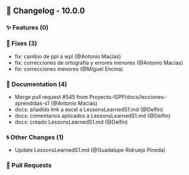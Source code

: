## 🚀 Changelog - 10.0.0

### ✨ Features (0)

### 🐛 Fixes (3)
- fix: cambio de ppl a wpl (@Antonio Macías)
- fix: correcciones de ortografía y errores menores (@Antonio Macías)
- fix: correcciones menores (@Miguel Encina)
### 📖 Documentation (4)
- Merge pull request #545 from Proyecto-ISPP/docs/lecciones-aprendidas-s1 (@Antonio Macías)
- docs: añadido link a excel a LessonsLearnedS1.md (@Delfin)
- docs: comentarios aplicados a LessonsLearnedS1.md (@Delfin)
- docs: creado LessonsLearnedS1.md (@Delfin)
### 🌀 Other Changes (1)
- Update LessonsLearnedS1.md (@Guadalupe Ridruejo Pineda)
### 🔗 Pull Requests
